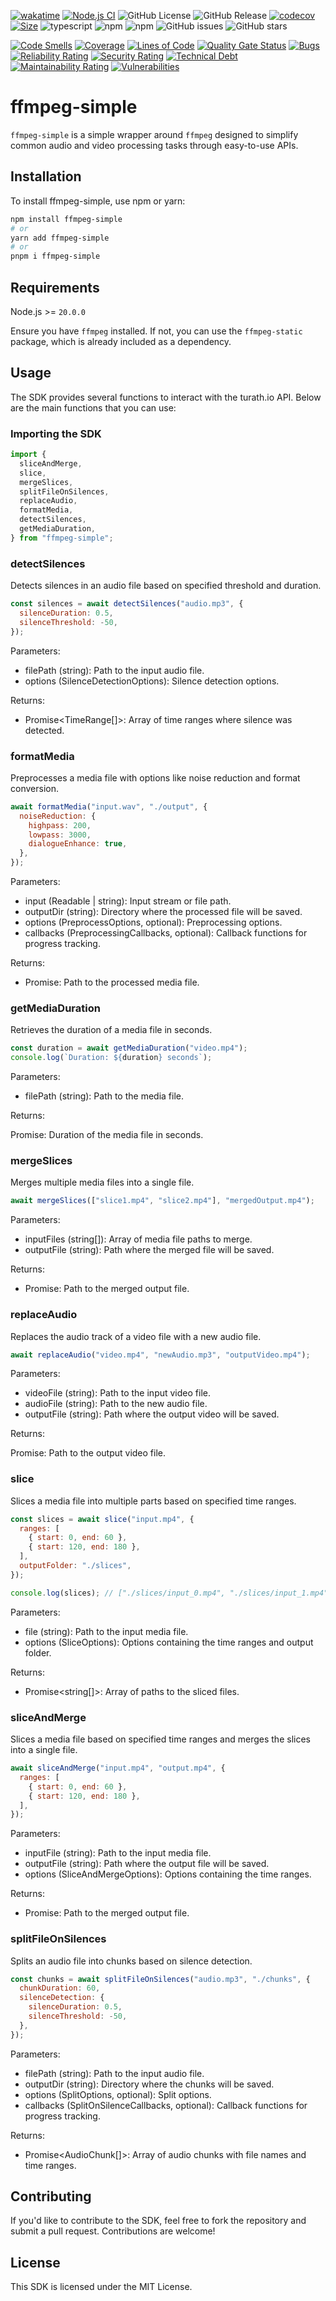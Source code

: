 [![wakatime](https://wakatime.com/badge/user/a0b906ce-b8e7-4463-8bce-383238df6d4b/project/e8859a7e-7cfc-4447-a7c0-965229145506.svg)](https://wakatime.com/badge/user/a0b906ce-b8e7-4463-8bce-383238df6d4b/project/e8859a7e-7cfc-4447-a7c0-965229145506) [![Node.js CI](https://github.com/ragaeeb/ffmpeg-simple/actions/workflows/build.yml/badge.svg)](https://github.com/ragaeeb/ffmpeg-simple/actions/workflows/build.yml) ![GitHub License](https://img.shields.io/github/license/ragaeeb/ffmpeg-simple) ![GitHub Release](https://img.shields.io/github/v/release/ragaeeb/ffmpeg-simple) [![codecov](https://codecov.io/gh/ragaeeb/ffmpeg-simple/graph/badge.svg?token=6B40XM3HNB)](https://codecov.io/gh/ragaeeb/ffmpeg-simple) [![Size](https://deno.bundlejs.com/badge?q=ffmpeg-simple@1.0.0)](https://bundlejs.com/?q=ffmpeg-simple%401.0.0) ![typescript](https://badgen.net/badge/icon/typescript?icon=typescript&label&color=blue) ![npm](https://img.shields.io/npm/v/ffmpeg-simple) ![npm](https://img.shields.io/npm/dm/ffmpeg-simple) ![GitHub issues](https://img.shields.io/github/issues/ragaeeb/ffmpeg-simple) ![GitHub stars](https://img.shields.io/github/stars/ragaeeb/ffmpeg-simple?style=social)

[![Code Smells](https://sonarcloud.io/api/project_badges/measure?project=ragaeeb_ffmpeg-simple&metric=code_smells)](https://sonarcloud.io/summary/new_code?id=ragaeeb_ffmpeg-simple)
[![Coverage](https://sonarcloud.io/api/project_badges/measure?project=ragaeeb_ffmpeg-simple&metric=coverage)](https://sonarcloud.io/summary/new_code?id=ragaeeb_ffmpeg-simple)
[![Lines of Code](https://sonarcloud.io/api/project_badges/measure?project=ragaeeb_ffmpeg-simple&metric=ncloc)](https://sonarcloud.io/summary/new_code?id=ragaeeb_ffmpeg-simple)
[![Quality Gate Status](https://sonarcloud.io/api/project_badges/measure?project=ragaeeb_ffmpeg-simple&metric=alert_status)](https://sonarcloud.io/summary/new_code?id=ragaeeb_ffmpeg-simple)
[![Bugs](https://sonarcloud.io/api/project_badges/measure?project=ragaeeb_ffmpeg-simple&metric=bugs)](https://sonarcloud.io/summary/new_code?id=ragaeeb_ffmpeg-simple)
[![Reliability Rating](https://sonarcloud.io/api/project_badges/measure?project=ragaeeb_ffmpeg-simple&metric=reliability_rating)](https://sonarcloud.io/summary/new_code?id=ragaeeb_ffmpeg-simple)
[![Security Rating](https://sonarcloud.io/api/project_badges/measure?project=ragaeeb_ffmpeg-simple&metric=security_rating)](https://sonarcloud.io/summary/new_code?id=ragaeeb_ffmpeg-simple)
[![Technical Debt](https://sonarcloud.io/api/project_badges/measure?project=ragaeeb_ffmpeg-simple&metric=sqale_index)](https://sonarcloud.io/summary/new_code?id=ragaeeb_ffmpeg-simple)
[![Maintainability Rating](https://sonarcloud.io/api/project_badges/measure?project=ragaeeb_ffmpeg-simple&metric=sqale_rating)](https://sonarcloud.io/summary/new_code?id=ragaeeb_ffmpeg-simple)
[![Vulnerabilities](https://sonarcloud.io/api/project_badges/measure?project=ragaeeb_ffmpeg-simple&metric=vulnerabilities)](https://sonarcloud.io/summary/new_code?id=ragaeeb_ffmpeg-simple)

# ffmpeg-simple

`ffmpeg-simple` is a simple wrapper around `ffmpeg` designed to simplify common audio and video processing tasks through easy-to-use APIs.

## Installation

To install ffmpeg-simple, use npm or yarn:

```bash
npm install ffmpeg-simple
# or
yarn add ffmpeg-simple
# or
pnpm i ffmpeg-simple
```

## Requirements

Node.js >= `20.0.0`

Ensure you have `ffmpeg` installed. If not, you can use the `ffmpeg-static` package, which is already included as a dependency.

## Usage

The SDK provides several functions to interact with the turath.io API. Below are the main functions that you can use:

### Importing the SDK

```javascript
import {
  sliceAndMerge,
  slice,
  mergeSlices,
  splitFileOnSilences,
  replaceAudio,
  formatMedia,
  detectSilences,
  getMediaDuration,
} from "ffmpeg-simple";
```

### detectSilences

Detects silences in an audio file based on specified threshold and duration.

```javascript
const silences = await detectSilences("audio.mp3", {
  silenceDuration: 0.5,
  silenceThreshold: -50,
});
```

Parameters:

- filePath (string): Path to the input audio file.
- options (SilenceDetectionOptions): Silence detection options.

Returns:

- Promise<TimeRange[]>: Array of time ranges where silence was detected.

### formatMedia

Preprocesses a media file with options like noise reduction and format conversion.

```javascript
await formatMedia("input.wav", "./output", {
  noiseReduction: {
    highpass: 200,
    lowpass: 3000,
    dialogueEnhance: true,
  },
});
```

Parameters:

- input (Readable | string): Input stream or file path.
- outputDir (string): Directory where the processed file will be saved.
- options (PreprocessOptions, optional): Preprocessing options.
- callbacks (PreprocessingCallbacks, optional): Callback functions for progress tracking.

Returns:

- Promise<string>: Path to the processed media file.

### getMediaDuration

Retrieves the duration of a media file in seconds.

```javascript
const duration = await getMediaDuration("video.mp4");
console.log(`Duration: ${duration} seconds`);
```

Parameters:

- filePath (string): Path to the media file.

Returns:

Promise<number>: Duration of the media file in seconds.

### mergeSlices

Merges multiple media files into a single file.

```javascript
await mergeSlices(["slice1.mp4", "slice2.mp4"], "mergedOutput.mp4");
```

Parameters:

- inputFiles (string[]): Array of media file paths to merge.
- outputFile (string): Path where the merged file will be saved.

Returns:

- Promise<string>: Path to the merged output file.

### replaceAudio

Replaces the audio track of a video file with a new audio file.

```javascript
await replaceAudio("video.mp4", "newAudio.mp3", "outputVideo.mp4");
```

Parameters:

- videoFile (string): Path to the input video file.
- audioFile (string): Path to the new audio file.
- outputFile (string): Path where the output video will be saved.

Returns:

Promise<string>: Path to the output video file.

### slice

Slices a media file into multiple parts based on specified time ranges.

```javascript
const slices = await slice("input.mp4", {
  ranges: [
    { start: 0, end: 60 },
    { start: 120, end: 180 },
  ],
  outputFolder: "./slices",
});

console.log(slices); // ["./slices/input_0.mp4", "./slices/input_1.mp4"]
```

Parameters:

- file (string): Path to the input media file.
- options (SliceOptions): Options containing the time ranges and output folder.

Returns:

- Promise<string[]>: Array of paths to the sliced files.

### sliceAndMerge

Slices a media file based on specified time ranges and merges the slices into a single file.

```javascript
await sliceAndMerge("input.mp4", "output.mp4", {
  ranges: [
    { start: 0, end: 60 },
    { start: 120, end: 180 },
  ],
});
```

Parameters:

- inputFile (string): Path to the input media file.
- outputFile (string): Path where the output file will be saved.
- options (SliceAndMergeOptions): Options containing the time ranges.

Returns:

- Promise<string>: Path to the merged output file.

### splitFileOnSilences

Splits an audio file into chunks based on silence detection.

```javascript
const chunks = await splitFileOnSilences("audio.mp3", "./chunks", {
  chunkDuration: 60,
  silenceDetection: {
    silenceDuration: 0.5,
    silenceThreshold: -50,
  },
});
```

Parameters:

- filePath (string): Path to the input audio file.
- outputDir (string): Directory where the chunks will be saved.
- options (SplitOptions, optional): Split options.
- callbacks (SplitOnSilenceCallbacks, optional): Callback functions for progress tracking.

Returns:

- Promise<AudioChunk[]>: Array of audio chunks with file names and time ranges.

## Contributing

If you'd like to contribute to the SDK, feel free to fork the repository and submit a pull request. Contributions are welcome!

## License

This SDK is licensed under the MIT License.
